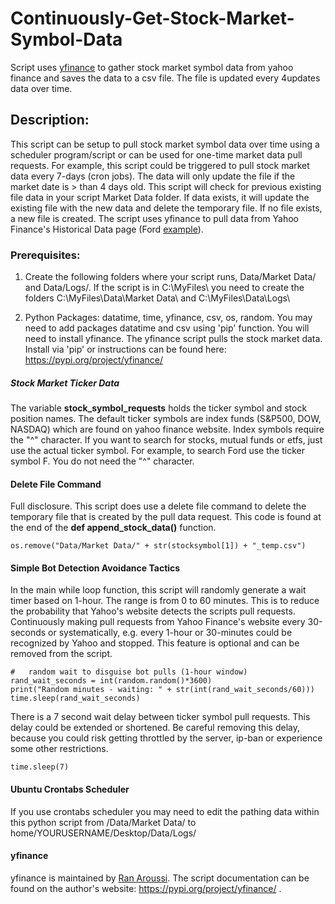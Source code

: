 # Continuously-Get-Stock-Market-Symbol-Data
Script uses [yfinance](https://pypi.org/project/yfinance/) to gather stock market symbol data from yahoo finance and saves the data to a csv file. The file is updated every 4updates data over time.

## Description:

This script can be setup to pull stock market symbol data over time using a scheduler program/script or can be used for one-time market data pull requests. For example, this script could be triggered to pull stock market data every 7-days (cron jobs). The data will only update the file if the market date is > than 4 days old. This script will check for previous existing file data in your script Market Data folder. If data exists, it will update the existing file with the new data and delete the temporary file. If no file exists, a new file is created. The script uses yfinance to pull data from Yahoo Finance's Historical Data page (Ford [example](https://finance.yahoo.com/quote/F/history?p=F)).

### Prerequisites:

1. Create the following folders where your script runs, Data/Market Data/ and Data/Logs/. If the script is in C:\MyFiles\ you need to create the folders C:\MyFiles\Data\Market Data\ and C:\MyFiles\Data\Logs\
    
2. Python Packages: datatime, time, yfinance, csv, os, random. You may need to add packages datatime and csv using 'pip' function. You will need to install yfinance. The yfinance script pulls the stock market data. Install via 'pip' or instructions can be found here: https://pypi.org/project/yfinance/

##### Stock Market Ticker Data

The variable **stock_symbol_requests** holds the ticker symbol and stock position names. The default ticker symbols are index funds (S&P500, DOW, NASDAQ) which are found on yahoo finance website. Index symbols require the "^" character. If you want to search for stocks, mutual funds or etfs, just use the actual ticker symbol. For example, to search Ford use the ticker symbol F. You do not need the "^" character. 

#### Delete File Command

Full disclosure. This script does use a delete file command to delete the temporary file that is created by the pull data request. This code is found at the end of the **def append_stock_data()** function. 

    os.remove("Data/Market Data/" + str(stocksymbol[1]) + "_temp.csv")

#### Simple Bot Detection Avoidance Tactics

In the main while loop function, this script will randomly generate a wait timer based on 1-hour. The range is from 0 to 60 minutes. This is to reduce the probability that Yahoo's website detects the scripts pull requests. Continuously making pull requests from Yahoo Finance's website every 30-seconds or systematically, e.g. every 1-hour or 30-minutes could be recognized by Yahoo and stopped. This feature is optional and can be removed from the script.

```
#   random wait to disguise bot pulls (1-hour window)
rand_wait_seconds = int(random.random()*3600)
print("Random minutes - waiting: " + str(int(rand_wait_seconds/60)))
time.sleep(rand_wait_seconds)
```

There is a 7 second wait delay between ticker symbol pull requests. This delay could be extended or shortened. Be careful removing this delay, because you could risk getting throttled by the server, ip-ban or experience some other restrictions. 

    time.sleep(7)
    
#### Ubuntu Crontabs Scheduler

If you use crontabs scheduler you may need to edit the pathing data within this python script from /Data/Market Data/ to home/YOURUSERNAME/Desktop/Data/Logs/

#### yfinance

yfinance is maintained by [Ran Aroussi](https://pypi.org/user/ranaroussi/). The script documentation can be found on the author's website: https://pypi.org/project/yfinance/ .
  
